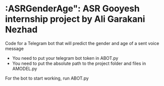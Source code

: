 # :ASRGenderAge": ASR Gooyesh internship project by Ali Garakani Nezhad
Code for a Telegram bot that will predict the gender and age of a sent voice message

- You need to put your telegram bot token in ABOT.py
- You need to put the absolute path to the project folder and files in AMODEL.py

For the bot to start working, run ABOT.py
